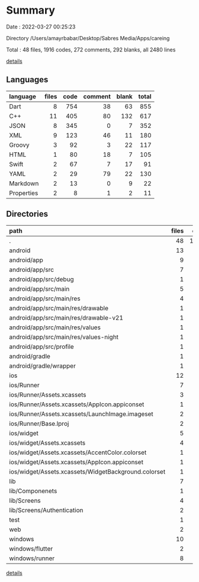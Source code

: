 # Summary

Date : 2022-03-27 00:25:23

Directory /Users/amayrbabar/Desktop/Sabres Media/Apps/careing

Total : 48 files,  1916 codes, 272 comments, 292 blanks, all 2480 lines

[details](details.md)

## Languages
| language | files | code | comment | blank | total |
| :--- | ---: | ---: | ---: | ---: | ---: |
| Dart | 8 | 754 | 38 | 63 | 855 |
| C++ | 11 | 405 | 80 | 132 | 617 |
| JSON | 8 | 345 | 0 | 7 | 352 |
| XML | 9 | 123 | 46 | 11 | 180 |
| Groovy | 3 | 92 | 3 | 22 | 117 |
| HTML | 1 | 80 | 18 | 7 | 105 |
| Swift | 2 | 67 | 7 | 17 | 91 |
| YAML | 2 | 29 | 79 | 22 | 130 |
| Markdown | 2 | 13 | 0 | 9 | 22 |
| Properties | 2 | 8 | 1 | 2 | 11 |

## Directories
| path | files | code | comment | blank | total |
| :--- | ---: | ---: | ---: | ---: | ---: |
| . | 48 | 1,916 | 272 | 292 | 2,480 |
| android | 13 | 201 | 48 | 33 | 282 |
| android/app | 9 | 155 | 47 | 22 | 224 |
| android/app/src | 7 | 62 | 44 | 9 | 115 |
| android/app/src/debug | 1 | 4 | 3 | 1 | 8 |
| android/app/src/main | 5 | 54 | 38 | 7 | 99 |
| android/app/src/main/res | 4 | 26 | 32 | 6 | 64 |
| android/app/src/main/res/drawable | 1 | 4 | 7 | 2 | 13 |
| android/app/src/main/res/drawable-v21 | 1 | 4 | 7 | 2 | 13 |
| android/app/src/main/res/values | 1 | 9 | 9 | 1 | 19 |
| android/app/src/main/res/values-night | 1 | 9 | 9 | 1 | 19 |
| android/app/src/profile | 1 | 4 | 3 | 1 | 8 |
| android/gradle | 1 | 5 | 1 | 1 | 7 |
| android/gradle/wrapper | 1 | 5 | 1 | 1 | 7 |
| ios | 12 | 403 | 9 | 28 | 440 |
| ios/Runner | 7 | 227 | 2 | 11 | 240 |
| ios/Runner/Assets.xcassets | 3 | 148 | 0 | 4 | 152 |
| ios/Runner/Assets.xcassets/AppIcon.appiconset | 1 | 122 | 0 | 1 | 123 |
| ios/Runner/Assets.xcassets/LaunchImage.imageset | 2 | 26 | 0 | 3 | 29 |
| ios/Runner/Base.lproj | 2 | 61 | 2 | 2 | 65 |
| ios/widget | 5 | 176 | 7 | 17 | 200 |
| ios/widget/Assets.xcassets | 4 | 126 | 0 | 4 | 130 |
| ios/widget/Assets.xcassets/AccentColor.colorset | 1 | 11 | 0 | 1 | 12 |
| ios/widget/Assets.xcassets/AppIcon.appiconset | 1 | 98 | 0 | 1 | 99 |
| ios/widget/Assets.xcassets/WidgetBackground.colorset | 1 | 11 | 0 | 1 | 12 |
| lib | 7 | 740 | 28 | 56 | 824 |
| lib/Componenets | 1 | 54 | 0 | 4 | 58 |
| lib/Screens | 4 | 487 | 3 | 28 | 518 |
| lib/Screens/Authentication | 2 | 313 | 1 | 17 | 331 |
| test | 1 | 14 | 10 | 7 | 31 |
| web | 2 | 115 | 18 | 8 | 141 |
| windows | 10 | 404 | 80 | 131 | 615 |
| windows/flutter | 2 | 8 | 9 | 11 | 28 |
| windows/runner | 8 | 396 | 71 | 120 | 587 |

[details](details.md)